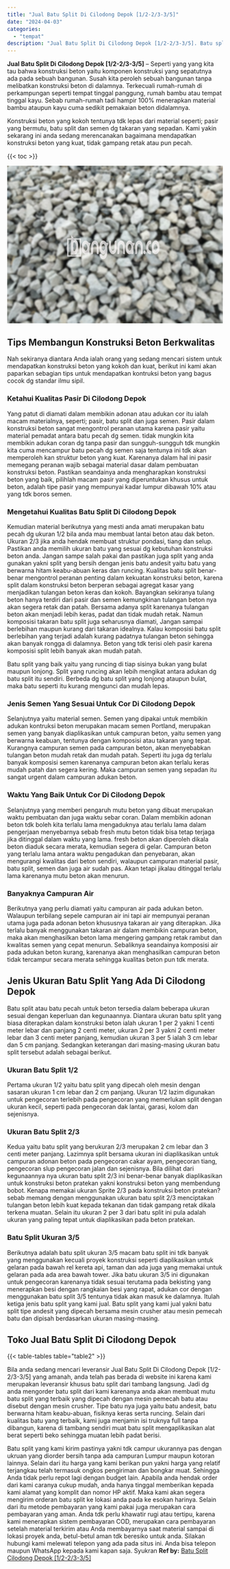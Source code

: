 ```yaml
---
title: "Jual Batu Split Di Cilodong Depok [1/2-2/3-3/5]"
date: "2024-04-03"
categories: 
  - "tempat"
description: "Jual Batu Split Di Cilodong Depok [1/2-2/3-3/5]. Batu split yang kami kirim pastinya yakni tdk campur ukurannya pas dengan ukruan yang diorder bersih tanpa a..."
---
```


**Jual Batu Split Di Cilodong Depok \[1/2-2/3-3/5\]** – Seperti yang yang kita tau bahwa konstruksi beton yaitu komponen konstruksi yang sepatutnya ada pada sebuah bangunan. Susah kita peroleh sebuah bangunan tanpa melibatkan konstruksi beton di dalamnya. Terkecuali rumah-rumah di perkampungan seperti tempat tinggal panggung, rumah bambu atau tempat tinggal kayu. Sebab rumah-rumah tadi hampir 100% menerapkan material bambu ataupun kayu cuma sedikit pemakaian beton didalamnya.

Konstruksi beton yang kokoh tentunya tdk lepas dari material seperti; pasir yang bermutu, batu split dan semen dg takaran yang sepadan. Kami yakin sekarang ini anda sedang merencanakan bagaimana mendapatkan konstruksi beton yang kuat, tidak gampang retak atau pun pecah.

{{< toc >}}

![Jual Batu Split Di Cilodong Depok [1/2-2/3-3/5]](/images/jual-batu-split-09.png)

## Tips Membangun Konstruksi Beton Berkwalitas

Nah sekiranya diantara Anda ialah orang yang sedang mencari sistem untuk mendapatkan konstruksi beton yang kokoh dan kuat, berikut ini kami akan paparkan sebagian tips untuk mendapatkan kontruksi beton yang bagus cocok dg standar ilmu sipil.

### Ketahui Kualitas Pasir Di Cilodong Depok

Yang patut di diamati dalam membikin adonan atau adukan cor itu ialah macam materialnya, seperti; pasir, batu split dan juga semen. Pasir dalam konstruksi beton sangat mengontrol peranan utama karena pasir yaitu material pemadat antara batu pecah dg semen. tidak mungkin kita membikin adukan coran dg tanpa pasir dan sungguh-sungguh tdk mungkin kita cuma mencampur batu pecah dg semen saja tentunya ini tdk akan memperoleh kan struktur beton yang kuat. Karenanya dalam hal ini pasir memegang peranan wajib sebagai material dasar dalam pembuatan konstruksi beton. Pastikan seandainya anda mengharapkan konstruksi beton yang baik, pilihlah macam pasir yang diperuntukan khusus untuk beton, adalah tipe pasir yang mempunyai kadar lumpur dibawah 10% atau yang tdk boros semen.

### Mengetahui Kualitas Batu Split Di Cilodong Depok

Kemudian material berikutnya yang mesti anda amati merupakan batu pecah dg ukuran 1/2 bila anda mau membuat lantai beton atau dak beton. Ukuran 2/3 jika anda hendak membuat struktur pondasi, tiang dan selup. Pastikan anda memilih ukuran batu yang sesuai dg kebutuhan konstruksi beton anda. Jangan sampe salah pakai dan pastikan juga split yang anda gunakan yakni split yang bersih dengan jenis batu andesit yaitu batu yang berwarna hitam keabu-abuan keras dan runcing. Kualitas batu split benar-benar mengontrol peranan penting dalam kekuatan konstruksi beton, karena split dalam konstruksi beton berperan sebagai agregat kasar yang menjadikan tulangan beton keras dan kokoh. Bayangkan sekiranya tulang beton hanya terdiri dari pasir dan semen kemungkinan tulangan beton nya akan segera retak dan patah. Bersama adanya split karenanya tulangan beton akan menjadi lebih keras, padat dan tidak mudah retak. Namun komposisi takaran batu split juga seharusnya diamati, Jangan sampai berlebihan maupun kurang dari takaran idealnya. Kalau komposisi batu split berlebihan yang terjadi adalah kurang padatnya tulangan beton sehingga akan banyak rongga di dalamnya. Beton yang tdk terisi oleh pasir karena komposisi split lebih banyak akan mudah patah.

Batu split yang baik yaitu yang runcing di tiap sisinya bukan yang bulat maupun lonjong. Split yang runcing akan lebih mengikat antara adukan dg batu split itu sendiri. Berbeda dg batu split yang lonjong ataupun bulat, maka batu seperti itu kurang mengunci dan mudah lepas.

### Jenis Semen Yang Sesuai Untuk Cor Di Cilodong Depok

Selanjutnya yaitu material semen. Semen yang dipakai untuk membikin adukan kontruksi beton merupakan macam semen Portland, merupakan semen yang banyak diaplikasikan untuk campuran beton, yaitu semen yang berwarna keabuan, tentunya dengan komposisi atau takaran yang tepat. Kurangnya campuran semen pada campuran beton, akan menyebabkan tulangan beton mudah retak dan mudah patah. Seperti itu juga dg terlalu banyak komposisi semen karenanya campuran beton akan terlalu keras mudah patah dan segera kering. Maka campuran semen yang sepadan itu sangat urgent dalam campuran adukan beton.

### Waktu Yang Baik Untuk Cor Di Cilodong Depok

Selanjutnya yang memberi pengaruh mutu beton yang dibuat merupakan waktu pembuatan dan juga waktu sebar coran. Dalam membikin adonan beton tdk boleh kita terlalu lama mengaduknya atau terlalu lama dalam pengerjaan menyebarnya sebab fresh mutu beton tidak bisa tetap terjaga jika ditinggal dalam waktu yang lama. fresh beton akan diperoleh dikala beton diaduk secara merata, kemudian segera di gelar. Campuran beton yang terlalu lama antara waktu pengadukan dan penyebaran, akan mengurangi kwalitas dari beton sendiri, walaupun campuran material pasir, batu split, semen dan juga air sudah pas. Akan tetapi jikalau ditinggal terlalu lama karenanya mutu beton akan menurun.

### Banyaknya Campuran Air

Berikutnya yang perlu diamati yaitu campuran air pada adukan beton. Walaupun terbilang sepele campuran air ini tapi air mempunyai peranan utama juga pada adonan beton khususnya takaran air yang diterapkan. Jika terlalu banyak menggunakan takaran air dalam membikin campuran beton, maka akan menghasilkan beton lama mengering gampang retak rambut dan kwalitas semen yang cepat menurun. Sebaliknya seandainya komposisi air pada adukan beton kurang, karenanya akan menghasilkan campuran beton tidak tercampur secara merata sehingga kualitas beton pun tdk merata.

## Jenis Ukuran Batu Split Yang Ada Di Cilodong Depok

Batu split atau batu pecah untuk beton tersedia dalam beberapa ukuran sesuai dengan keperluan dan kegunaannya. Diantara ukuran batu split yang biasa diterapkan dalam konstruksi beton ialah ukuran 1 per 2 yakni 1 centi meter lebar dan panjang 2 centi meter, ukuran 2 per 3 yakni 2 centi meter lebar dan 3 centi meter panjang, kemudian ukuran 3 per 5 ialah 3 cm lebar dan 5 cm panjang. Sedangkan keterangan dari masing-masing ukuran batu split tersebut adalah sebagai berikut.

### Ukuran Batu Split 1/2

Pertama ukuran 1/2 yaitu batu split yang dipecah oleh mesin dengan sasaran ukuran 1 cm lebar dan 2 cm panjang. Ukuran 1/2 lazim digunakan untuk pengecoran terlebih pada pengecoran yang memerlukan split dengan ukuran kecil, seperti pada pengecoran dak lantai, garasi, kolom dan sejenisnya.

### Ukuran Batu Split 2/3

Kedua yaitu batu split yang berukuran 2/3 merupakan 2 cm lebar dan 3 centi meter panjang. Lazimnya split bersama ukuran ini diaplikasikan untuk campuran adonan beton pada pengecoran cakar ayam, pengecoran tiang, pengecoran slup pengecoran jalan dan sejenisnya. Bila dilihat dari kegunaannya nya ukuran batu split 2/3 ini benar-benar banyak diaplikasikan untuk konstruksi beton pratekan yakni konstruksi beton yang membendung bobot. Kenapa memakai ukuran Sprite 2/3 pada konstruksi beton pratekan? sebab memang dengan menggunakan ukuran batu split 2/3 menciptakan tulangan beton lebih kuat kepada tekanan dan tidak gampang retak dikala terkena muatan. Selain itu ukuran 2 per 3 dari batu split ini pula adalah ukuran yang paling tepat untuk diaplikasikan pada beton pratekan.

### Batu Split Ukuran 3/5

Berikutnya adalah batu split ukuran 3/5 macam batu split ini tdk banyak yang menggunakan kecuali proyek konstruksi seperti diaplikasikan untuk gelaran pada bawah rel kereta api, taman dan ada juga yang memakai untuk gelaran pada ada area bawah tower. Jika batu ukuran 3/5 ini digunakan untuk pengecoran karenanya tidak sesuai terutama pada bekisting yang menerapkan besi dengan rangkaian besi yang rapat, adukan cor dengan menggunakan batu split 3/5 tentunya tidak akan masuk ke dalamnya. Itulah ketiga jenis batu split yang kami jual. Batu split yang kami jual yakni batu split tipe andesit yang dipecah bersama mesin crusher atau mesin pemecah batu dan dipisah berdasarkan ukuran masing-masing.

## Toko Jual Batu Split Di Cilodong Depok

{{< table-tables table="table2" >}}

Bila anda sedang mencari leveransir Jual Batu Split Di Cilodong Depok \[1/2-2/3-3/5\] yang amanah, anda telah pas berada di website ini karena kami merupakan leveransir khusus batu split dari tambang langsung. Jadi dg anda mengorder batu split dari kami karenanya anda akan membuat mutu batu split yang terbaik yang dipecah dengan mesin pemecah batu atau disebut dengan mesin crusher. Tipe batu nya juga yaitu batu andesit, batu berwarna hitam keabu-abuan, fisiknya keras serta runcing. Selain dari kualitas batu yang terbaik, kami juga menjamin isi truknya full tanpa dibangun, karena di tambang sendiri muat batu split mengaplikasikan alat berat seperti beko sehingga muatan lebih padat berisi.

Batu split yang kami kirim pastinya yakni tdk campur ukurannya pas dengan ukruan yang diorder bersih tanpa ada campuran Lumpur maupun kotoran lainnya. Selain dari itu harga yang kami berikan pun yakni harga yang relatif terjangkau telah termasuk ongkos pengiriman dan bongkar muat. Sehingga Anda tidak perlu repot lagi dengan budget lain. Apabila anda hendak order dari kami caranya cukup mudah, anda hanya tinggal memberikan kepada kami alamat yang komplit dan nomor HP aktif. Maka kami akan segera mengirim orderan batu split ke lokasi anda pada ke esokan harinya. Selain dari itu metode pembayaran yang kami pakai juga merupakan cara pembayaran yang aman. Anda tdk perlu khawatir rugi atau tertipu, karena kami menerapkan sistem pembayaran COD, merupakan cara pembayaran setelah material terkirim atau Anda membayarnya saat material sampai di lokasi proyek anda, betul-betul aman tdk beresiko untuk anda. Silakan hubungi kami melewati telepon yang ada pada situs ini. Anda bisa telepon maupun WhatsApp kepada kami kapan saja. Syukran
**Ref by:** [Batu Split Cilodong Depok [1/2-2/3-3/5]](https://id.wikipedia.org/wiki/Batu)
